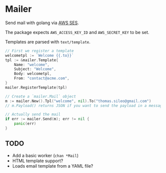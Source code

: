 # Mailer

Send mail with golang via [AWS SES](https://aws.amazon.com/ses/).

The package expects `AWS_ACCESS_KEY_ID` and `AWS_SECRET_KEY` to be set.

Templates are parsed with `text/template`.

```go
// First we register a template
welcometpl := `Welcome {{.to}}`
tpl := &mailer.Template{
	Name: "welcome",
	Subject: "Welcome",
	Body: welcometpl,
	From: "contact@acme.com",
}
mailer.RegisterTemplate(tpl)

// Create a `mailer.Mail` object
m := mailer.New().Tpl("welcome", nil).To("thomas.sileo@gmail.com")
// m.Payload() returns JSON if you want to send the payload in a message queue

// Actually send the mail
if err := mailer.Send(m); err != nil {
	panic(err)
}
```

## TODO

 - Add a basic worker (`chan *Mail`)
 - HTML template support?
 - Loads email template from a YAML file?

